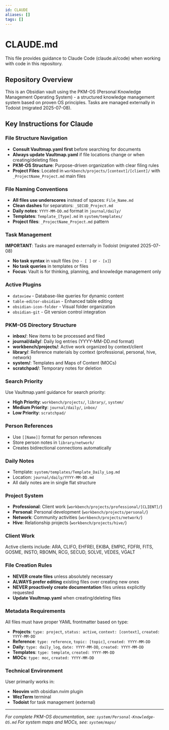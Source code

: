 ```yaml
---
id: CLAUDE
aliases: []
tags: []
---
```


# CLAUDE.md

This file provides guidance to Claude Code (claude.ai/code) when working with code in this repository.

## Repository Overview

This is an Obsidian vault using the PKM-OS (Personal Knowledge Management Operating System) - a structured knowledge management system based on proven OS principles. Tasks are managed externally in Todoist (migrated 2025-07-08).

## Key Instructions for Claude

### File Structure Navigation

- **Consult Vaultmap.yaml first** before searching for documents
- **Always update Vaultmap.yaml** if file locations change or when creating/deleting files
- **PKM-OS Structure**: Purpose-driven organization with clear filing rules
- **Project Files**: Located in `workbench/projects/[context]/[client]/` with `_ProjectName_Project.md` main files

### File Naming Conventions

- **All files use underscores** instead of spaces: `File_Name.md`
- **Clean dashes** for separators: `_SECUD_Project.md`
- **Daily notes**: `YYYY-MM-DD.md` format in `journal/daily/`
- **Templates**: `Template_[Type].md` in `system/templates/`
- **Project files**: `_ProjectName_Project.md` pattern

### Task Management

**IMPORTANT**: Tasks are managed externally in Todoist (migrated 2025-07-08)

- **No task syntax** in vault files (no `- [ ]` or `- [x]`)
- **No task queries** in templates or files
- **Focus**: Vault is for thinking, planning, and knowledge management only

### Active Plugins

- `dataview` - Database-like queries for dynamic content
- `table-editor-obsidian` - Enhanced table editing
- `obsidian-icon-folder` - Visual folder organization
- `obsidian-git` - Git version control integration

### PKM-OS Directory Structure

- **inbox/**: New items to be processed and filed
- **journal/daily/**: Daily log entries (YYYY-MM-DD.md format)
- **workbench/projects/**: Active work organized by context/client
- **library/**: Reference materials by context (professional, personal, hive, network)
- **system/**: Templates and Maps of Content (MOCs)
- **scratchpad/**: Temporary notes for deletion

### Search Priority

Use Vaultmap.yaml guidance for search priority:

- **High Priority**: `workbench/projects/`, `library/`, `system/`
- **Medium Priority**: `journal/daily/`, `inbox/`
- **Low Priority**: `scratchpad/`

### Person References

- Use `[[Name]]` format for person references
- Store person notes in `library/network/`
- Creates bidirectional connections automatically

### Daily Notes

- Template: `system/templates/Template_Daily_Log.md`
- Location: `journal/daily/YYYY-MM-DD.md`
- All daily notes are in single flat structure

### Project System

- **Professional**: Client work (`workbench/projects/professional/[CLIENT]/`)
- **Personal**: Personal development (`workbench/projects/personal/`)
- **Network**: Community activities (`workbench/projects/network/`)
- **Hive**: Relationship projects (`workbench/projects/hive/`)

### Client Work

Active clients include: ARA, CLIFO, EHFREI, EKIBA, EMPIC, FDFRI, FITS, GOSME, INSTO, RBOMN, RCG, SECUD, SOLVE, VEDES, VGALT

### File Creation Rules

- **NEVER create files** unless absolutely necessary
- **ALWAYS prefer editing** existing files over creating new ones
- **NEVER proactively create documentation** files unless explicitly requested
- **Update Vaultmap.yaml** when creating/deleting files

### Metadata Requirements

All files must have proper YAML frontmatter based on type:

- **Projects**: `type: project`, `status: active`, `context: [context]`, `created: YYYY-MM-DD`
- **Reference**: `type: reference`, `topic: [topic]`, `created: YYYY-MM-DD`
- **Daily**: `type: daily_log`, `date: YYYY-MM-DD`, `created: YYYY-MM-DD`
- **Templates**: `type: template`, `created: YYYY-MM-DD`
- **MOCs**: `type: moc`, `created: YYYY-MM-DD`

### Technical Environment

User primarily works in:

- **Neovim** with obsidian.nvim plugin
- **WezTerm** terminal
- **Todoist** for task management (external)

---

_For complete PKM-OS documentation, see: `system/Personal-Knowledge-OS.md`_
_For system maps and MOCs, see: `system/maps/`_

